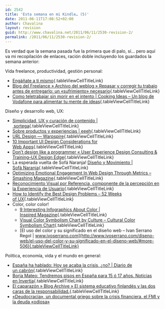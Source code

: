 ```yaml
---
id: 2542
title: 'Esta semana en mi Kindle… (5)'
date: 2011-06-11T17:08:52+02:00
author: Chavalina
layout: revision
guid: http://www.chavalina.net/2011/06/11/2530-revision-2/
permalink: /2011/06/11/2530-revision-2/
---
```

Es verdad que la semana pasada fue la primera que di palo, sí… pero aquí va mi recopilación de enlaces, ración doble incluyendo los guardados la semana anterior:

Vida freelance, productividad, gestión personal:

  * [Engáñate a ti mismo](http://desencadenado.com/2011/05/enganate-a-ti-mismo.html){.tableViewCellTitleLink}
  * [Blog del Freelance » Archivo del weblog » Repasar y corregir tu trabajo antes de entregarlo: un «sufrimiento» necesario](http://facturagem.com/blogdelfreelance/2011/01/30/repasar-y-corregir-tu-trabajo-antes-de-entregarlo-un-sufrimiento-necesario/){.tableViewCellTitleLink}
  * [Como teletrabajar sin morir en el intento | Cooking Ideas – Un blog de Vodafone para alimentar tu mente de ideas](http://www.cookingideas.es/los-peligros-del-teletrabajo-20110531.html){.tableViewCellTitleLink}

Diseño y desarrollo web, UX:

  * [Simplicidad, UX y curación de contenido | sortega](http://www.sortega.com/blog/simplicidad-ux-y-curacion-de-contenido/){.tableViewCellTitleLink}
  * [Sobre productos y experiencias | eeeh](http://eeeh.net/2011/05/sobre-productos-y-experiencias/){.tableViewCellTitleLink}
  * [URL Design — Warpspire](http://warpspire.com/posts/url-design/){.tableViewCellTitleLink}
  * [10 Important UI Design Considerations for Web Apps](http://sixrevisions.com/user-interface/10-important-ui-design-considerations-for-web-apps/){.tableViewCellTitleLink}
  * [Don’t design like a programmer « User Experience Design Consulting & Training–UX Design Edge](http://www.uxdesignedge.com/2010/03/dont-design-like-a-programmer/){.tableViewCellTitleLink}
  * La esperada vuelta de Sofá Naranja! [Diseño y Movimiento | Sofá Naranja](http://sofanaranja.com/2011/05/31/diseno-y-movimiento/){.tableViewCellTitleLink}
  * [Optimizing Emotional Engagement In Web Design Through Metrics – Smashing Magazine](http://www.smashingmagazine.com/2011/05/19/optimizing-emotional-engagement-in-web-design-through-metrics/){.tableViewCellTitleLink}
  * [Reconocimiento Visual por Referencia, componente de la percepción en la Experiencia de Usuario](http://www.nosolousabilidad.com/articulos/reconocimiento_visual.htm){.tableViewCellTitleLink}
  * [How to Identify the Best Design Problems – 52 Weeks of UX](http://52weeksofux.com/post/6069568681/how-to-identify-the-best-design-problems){.tableViewCellTitleLink}
  * Color, color color! 
      * [9 Interesting Infographics About Color | Inspired Magazine](http://www.inspiredm.com/9-interesting-infographics-about-color/){.tableViewCellTitleLink}
      * [Visual Color Symbolism Chart by Culture – Cultural Color Symbolism Chart](http://webdesign.about.com/od/colorcharts/l/bl_colorculture.htm){.tableViewCellTitleLink}
      * [El uso del color y su significado en el diseño web – Ivan Serrano Regol | www.ivoserrano.com](http://www.ivoserrano.com/diseno-web/el-uso-del-color-y-su-significado-en-el-diseno-web/#more-506){.tableViewCellTitleLink}

Política, economía, vida y el mundo en general:

  * [España ha hablado: Hoy se acaba la crisis, ¿no? | Diario de un cabrón](http://www.sergiorojas.es/2011/05/23/espana-ha-balado-hoy-se-acaba-la-crisis-%C2%BFno/){.tableViewCellTitleLink}
  * [Borja Mateo: Tendremos pisos en España para 15 ó 17 años. Noticias en Invertia](http://www.invertia.com/noticias/articulo-final.asp?idNoticia=2523749){.tableViewCellTitleLink}
  * [El caparazón » Blog Archive » El sistema educativo finlandés y las dos caras de la responsabilidad.](http://www.dreig.eu/caparazon/2011/06/03/educacion-finlandia-responsabilida/){.tableViewCellTitleLink}
  * <a href="http://www.elblogsalmon.com/economia/deudocracia-un-documental-griego-sobre-la-crisis-financiera-el-fmi-y-la-deuda" target="_blank">«Deudocracia», un documental griego sobre la crisis financiera, el FMI y la deuda «odiosa»</a>